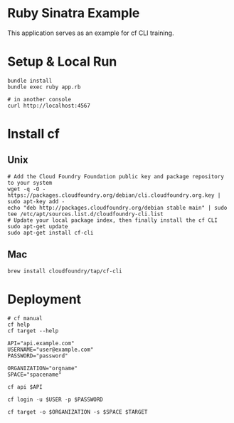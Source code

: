 # Ruby Sinatra Example

This application serves as an example for cf CLI training.

# Setup & Local Run
```
bundle install
bundle exec ruby app.rb

# in another console
curl http://localhost:4567
```

# Install cf

## Unix
```
# Add the Cloud Foundry Foundation public key and package repository to your system
wget -q -O - https://packages.cloudfoundry.org/debian/cli.cloudfoundry.org.key | sudo apt-key add -
echo "deb http://packages.cloudfoundry.org/debian stable main" | sudo tee /etc/apt/sources.list.d/cloudfoundry-cli.list
# Update your local package index, then finally install the cf CLI
sudo apt-get update
sudo apt-get install cf-cli
```

## Mac
```
brew install cloudfoundry/tap/cf-cli
```

# Deployment
```
# cf manual
cf help
cf target --help

API="api.example.com"
USERNAME="user@example.com"
PASSWORD="password"

ORGANIZATION="orgname"
SPACE="spacename"

cf api $API

cf login -u $USER -p $PASSWORD

cf target -o $ORGANIZATION -s $SPACE $TARGET

```
